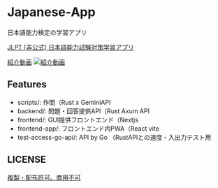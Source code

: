 # Japanese-App
日本語能力検定の学習アプリ

[JLPT [非公式] 日本語能力試験対策学習アプリ](https://jlpt.howlrs.net/)

[紹介動画](https://www.youtube.com/watch?v=I4o_v7d3yR8)
[![紹介動画](https://img.youtube.com/vi/I4o_v7d3yR8/maxresdefault.jpg)](https://www.youtube.com/watch?v=I4o_v7d3yR8)

## Features
- scripts/: 作問（Rust x GeminiAPI
- backend/: 問題・回答提供API（Rust Axum API
- frontend/: GUI提供フロントエンド（Nextjs
- frontend-app/: フロントエンド内PWA（React vite
- test-access-go-api/: API by Go （RustAPIとの速度・入出力テスト用


## LICENSE
[複製・配布許可、商用不可](https://github.com/howlrs/japanese-app/blob/master/LICENSE)


